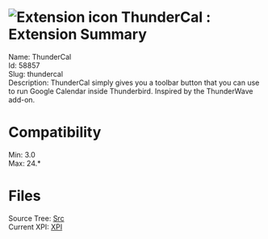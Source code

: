 # ![Extension icon](https://addons.thunderbird.net/user-media/addon_icons/58/58857-64.png?modified=1309264683) ThunderCal : Extension Summary

Name: ThunderCal  
Id: 58857  
Slug: thundercal  
Description: ThunderCal simply gives you a toolbar button that you can use to run Google Calendar inside Thunderbird. Inspired by the ThunderWave add-on.
  

# Compatibility
Min: 3.0  
Max: 24.*  

# Files

Source Tree: [Src](C:/Dev/Thunderbird/ThunderKdB/xall/xOther/58857-thundercal/src)  
Current XPI: [XPI](C:/Dev/Thunderbird/ThunderKdB/xall/xOther/58857-thundercal/xpi)  




